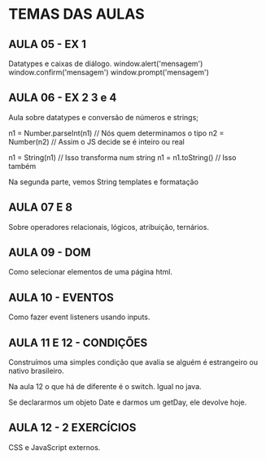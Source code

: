 # TEMAS DAS AULAS

## AULA 05 - EX 1

Datatypes e caixas de diálogo.
window.alert('mensagem')
window.confirm('mensagem')
window.prompt('mensagem')

## AULA 06 - EX 2 3 e 4

Aula sobre datatypes e conversão de números e strings;

n1 = Number.parseInt(n1) // Nós quem determinamos o tipo
n2 = Number(n2) // Assim o JS decide se é inteiro ou real

n1 = String(n1) // Isso transforma num string
n1 = n1.toString() // Isso também

Na segunda parte, vemos String templates e formatação

## AULA 07 E 8

Sobre operadores relacionais, lógicos, atribuição, ternários.

## AULA 09 - DOM

Como selecionar elementos de uma página html.

## AULA 10 - EVENTOS

Como fazer event listeners usando inputs.

## AULA 11 E 12 - CONDIÇÕES

Construímos uma simples condição que avalia se alguém é estrangeiro ou nativo brasileiro.

Na aula 12 o que há de diferente é o switch. Igual no java.

Se declararmos um objeto Date e darmos um getDay, ele devolve hoje.

## AULA 12 - 2 EXERCÍCIOS

CSS e JavaScript externos.